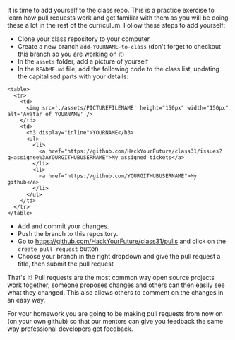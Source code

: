 It is time to add yourself to the class repo. This is a practice exercise to learn how pull requests work and get familiar with them as you will be doing these a lot in the rest of the curriculum. Follow these steps to add yourself:

- Clone your class repository to your computer
- Create a new branch `add-YOURNAME-to-class` (don't forget to checkout this branch so you are working on it)
- In the `assets` folder, add a picture of yourself
- In the `README.md` file, add the following code to the class list, updating the capitalised parts with your details:

```
<table>
  <tr>
    <td>
      <img src='./assets/PICTUREFILENAME' height="150px" width="150px" alt='Avatar of YOURNAME' />
    </td>
    <td>
      <h3 display="inline">YOURNAME</h3>
      <ul>
        <li>
          <a href="https://github.com/HackYourFuture/class31/issues?q=assignee%3AYOURGITHUBUSERNAME">My assigned tickets</a>
        </li>
        <li>
          <a href="https://github.com/YOURGITHUBUSERNAME">My github</a>
        </li>
      </ul>
    </td>
  </tr>
</table>
```

- Add and commit your changes.
- Push the branch to this repository.
- Go to https://github.com/HackYourFuture/class31/pulls and click on the `create pull request` button
- Choose your branch in the right dropdown and give the pull request a title, then submit the pull request

That's it! Pull requests are the most common way open source projects work together, someone proposes changes and others can then easily see what they changed. This also allows others to comment on the changes in an easy way. 

For your homework you are going to be making pull requests from now on (on your own github) so that our mentors can give you feedback the same way professional developers get feedback.